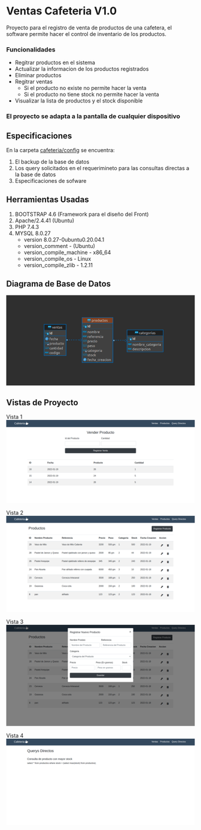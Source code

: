 # Ventas Cafeteria V1.0

Proyecto para el registro de venta de productos de una cafetera, el software permite hacer el control de inventario de los productos.

### Funcionalidades

- Regitrar productos en el sistema
- Actualizar la informacion de los productos registrados
- Eliminar productos
- Regitrar ventas
  - Si el producto no existe no permite hacer la venta
  - Si el producto no tiene stock no permite hacer la venta
- Visualizar la lista de productos y el stock disponible

### El proyecto se adapta a la pantalla de cualquier dispositivo

## Especificaciones

En la carpeta [cafeteria/config](https://github.com/Geekerypro/cafeteria/tree/master/config) se encuentra:

1. El backup de la base de datos
2. Los query solicitados en el requerimineto para las consultas directas a la base de datos
3. Especificaciones de sofware

## Herramientas Usadas

1. BOOTSTRAP 4.6 (Framework para el diseño del Front)
2. Apache/2.4.41 (Ubuntu)
3. PHP 7.4.3
4. MYSQL 8.0.27
   - version 8.0.27-0ubuntu0.20.04.1
   - version_comment - (Ubuntu)
   - version_compile_machine - x86_64
   - version_compile_os - Linux
   - version_compile_zlib - 1.2.11


## Diagrama de Base de Datos 
![Image text](https://github.com/Geekerypro/cafeteria/blob/master/otros/vista5.png)

## Vistas de Proyecto

Vista 1
![Image text](https://github.com/Geekerypro/cafeteria/blob/master/otros/vista1.png)

Vista 2
![Image text](https://github.com/Geekerypro/cafeteria/blob/master/otros/vista2.png)

Vista 3
![Image text](https://github.com/Geekerypro/cafeteria/blob/master/otros/vista3.png)

Vista 4
![Image text](https://github.com/Geekerypro/cafeteria/blob/master/otros/vista4.png)

